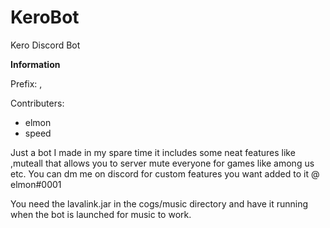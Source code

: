 # KeroBot
Kero Discord Bot

**Information**

Prefix: ,

Contributers:
 - elmon
 - speed
 
Just a bot I made in my spare time it includes some neat features like ,muteall <voicechannel> that allows you to server mute everyone for games like among us etc.
You can dm me on discord for custom features you want added to it @ elmon#0001
  
You need the lavalink.jar in the cogs/music directory and have it running when the bot is launched for music to work.
